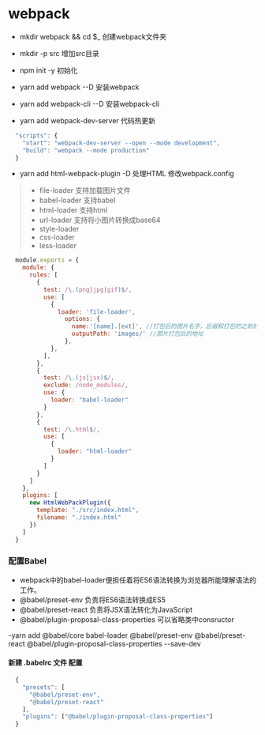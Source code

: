 # webpack

- mkdir webpack && cd $_ 创建webpack文件夹
- mkdir -p src 增加src目录
- npm init -y 初始化

- yarn add webpack --D 安装webpack
- yarn add webpack-cli --D 安装webpack-cli

- yarn add webpack-dev-server 代码热更新

```js
  "scripts": {
    "start": "webpack-dev-server --open --mode development",
    "build": "webpack --mode production"
  }
```

- yarn add html-webpack-plugin -D  处理HTML 修改webpack.config
> * file-loader 支持加载图片文件
> * babel-loader 支持babel
> * html-loader 支持html
> * url-loader 支持将小图片转换成base64
> * style-loader
> * css-loader
> * less-loader

```js
  module.exports = {
    module: {
      rules: [
        {
          test: /\.(png|jpg|gif)$/,
          use: [
            {
              loader: 'file-loader',
                options: {
                  name:'[name].[ext]', //打包后的图片名字，后缀和打包的之前的图片一样
                  outputPath: 'images/' //图片打包后的地址
                },
            },
          ],
        },
        {
          test: /\.(js|jsx)$/,
          exclude: /node_modules/,
          use: {
            loader: "babel-loader"
          }
        },
        {
          test: /\.html$/,
          use: [
            {
              loader: "html-loader"
            }
          ]
        }
      ]
    },
    plugins: [
      new HtmlWebPackPlugin({
        template: "./src/index.html",
        filename: "./index.html"
      })
    ]
  }
```
### 配置Babel
- webpack中的babel-loader便担任着将ES6语法转换为浏览器所能理解语法的工作。
- @babel/preset-env 负责将ES6语法转换成ES5
- @babel/preset-react 负责将JSX语法转化为JavaScript
- @babel/plugin-proposal-class-properties 可以省略类中consructor

-yarn add @babel/core babel-loader @babel/preset-env @babel/preset-react @babel/plugin-proposal-class-properties --save-dev

#### 新建 .babelrc 文件 配置
```js
  {
    "presets": [
      "@babel/preset-env", 
      "@babel/preset-react"
    ], 
    "plugins": ["@babel/plugin-proposal-class-properties"] 
  }
```